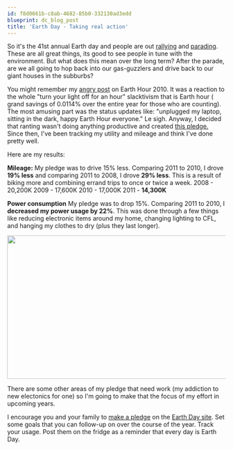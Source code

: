 ```yaml
---
id: f8d0661b-c8ab-4682-85b0-332130ad3edd
blueprint: dc_blog_post
title: 'Earth Day - Taking real action'
---
```

So it's the 41st annual Earth day and people are out <a href="http://www.cbc.ca/news/canada/montreal/story/2012/04/22/earth-day-montreal-2012.html">rallying</a> and <a href="http://earthdayparade.ca/">parading</a>. These are all great things, its good to see people in tune with the environment. But what does this mean over the long term? After the parade, are we all going to hop back into our gas-guzzlers and drive back to our giant houses in the subburbs?

You might remember my <a href="/images/dc_blog_posts/2010/03/the-feel-good-hour/">angry post</a> on Earth Hour 2010. It was a reaction to the whole "turn your light off for an hour" slacktivism that is Earth hour ( grand savings of 0.0114% over the entire year for those who are counting). The most amusing part was the status updates like: "unplugged my laptop, sitting  in the dark, happy Earth Hour everyone." Le sigh. Anyway, I decided that ranting wasn't doing anything productive and created <a href="/images/dc_blog_posts/2010/04/my-pledge-to-the-earth-2010/">this pledge.</a> Since then, I've been tracking my utility and mileage and think I've done pretty well.

Here are my results:

<strong>Mileage:</strong>
My pledge was to drive 15% less. Comparing 2011 to 2010, I drove <strong>19% less</strong> and comparing 2011 to 2008, I drove <strong>29% less</strong>. This is a result of biking more and combining errand trips to once or twice a week.
2008 - 20,200K
2009 - 17,600K
2010 - 17,000K
2011 - <strong>14,300K</strong>

<strong>Power consumption</strong>
My pledge was to drop 15%. Comparing 2011 to 2010, I <strong>decreased my power usage by 22%</strong>. This was done through a few things like reducing electronic items around my home, changing lighting to CFL, and hanging my clothes to dry (plus they last longer).

<a href="/images/dc_blog_posts/2012/04/earth-day-2012/earthday2012-2/" rel="attachment wp-att-770"><img src="/images/dc_blog_posts/2012/04/earthday20121.png" alt="" title="earthday2012" width="513" height="330" class="aligncenter size-full wp-image-770" /></a>

There are some other areas of my pledge that need work (my addiction to new electonics for one) so I'm going to make that the focus of my effort in upcoming years.

I encourage you and your family to <a href="http://act.earthday.org/">make a pledge</a> on the <a href="http://act.earthday.org/">Earth Day site</a>. Set some goals that you can follow-up on over the course of the year. Track your usage. Post them on the fridge as a reminder that every day is Earth Day.